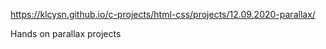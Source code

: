 https://klcysn.github.io/c-projects/html-css/projects/12.09.2020-parallax/

Hands on parallax projects
